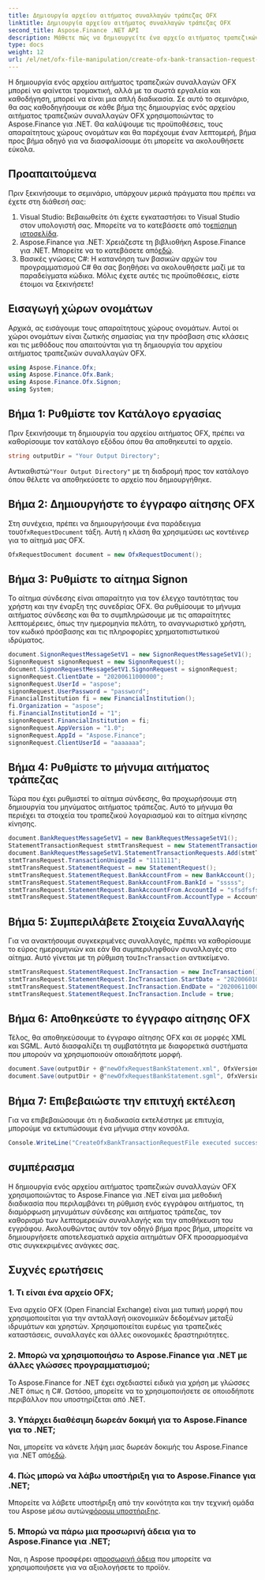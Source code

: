 ```yaml
---
title: Δημιουργία αρχείου αιτήματος συναλλαγών τράπεζας OFX
linktitle: Δημιουργία αρχείου αιτήματος συναλλαγών τράπεζας OFX
second_title: Aspose.Finance .NET API
description: Μάθετε πώς να δημιουργείτε ένα αρχείο αιτήματος τραπεζικών συναλλαγών OFX χρησιμοποιώντας το Aspose.Finance για .NET με τον λεπτομερή, βήμα προς βήμα οδηγό μας. #Αποθέστε #Οικονομικά
type: docs
weight: 12
url: /el/net/ofx-file-manipulation/create-ofx-bank-transaction-request-file/
---
```

Η δημιουργία ενός αρχείου αιτήματος τραπεζικών συναλλαγών OFX μπορεί να φαίνεται τρομακτική, αλλά με τα σωστά εργαλεία και καθοδήγηση, μπορεί να είναι μια απλή διαδικασία. Σε αυτό το σεμινάριο, θα σας καθοδηγήσουμε σε κάθε βήμα της δημιουργίας ενός αρχείου αιτήματος τραπεζικών συναλλαγών OFX χρησιμοποιώντας το Aspose.Finance για .NET. Θα καλύψουμε τις προϋποθέσεις, τους απαραίτητους χώρους ονομάτων και θα παρέχουμε έναν λεπτομερή, βήμα προς βήμα οδηγό για να διασφαλίσουμε ότι μπορείτε να ακολουθήσετε εύκολα.
## Προαπαιτούμενα
Πριν ξεκινήσουμε το σεμινάριο, υπάρχουν μερικά πράγματα που πρέπει να έχετε στη διάθεσή σας:
1.  Visual Studio: Βεβαιωθείτε ότι έχετε εγκαταστήσει το Visual Studio στον υπολογιστή σας. Μπορείτε να το κατεβάσετε από το[επίσημη ιστοσελίδα](https://visualstudio.microsoft.com/).
2.  Aspose.Finance για .NET: Χρειάζεστε τη βιβλιοθήκη Aspose.Finance για .NET. Μπορείτε να το κατεβάσετε από[εδώ](https://releases.aspose.com/finance/net/).
3. Βασικές γνώσεις C#: Η κατανόηση των βασικών αρχών του προγραμματισμού C# θα σας βοηθήσει να ακολουθήσετε μαζί με τα παραδείγματα κώδικα.
Μόλις έχετε αυτές τις προϋποθέσεις, είστε έτοιμοι να ξεκινήσετε!
## Εισαγωγή χώρων ονομάτων
Αρχικά, ας εισάγουμε τους απαραίτητους χώρους ονομάτων. Αυτοί οι χώροι ονομάτων είναι ζωτικής σημασίας για την πρόσβαση στις κλάσεις και τις μεθόδους που απαιτούνται για τη δημιουργία του αρχείου αιτήματος τραπεζικών συναλλαγών OFX.
```csharp
using Aspose.Finance.Ofx;
using Aspose.Finance.Ofx.Bank;
using Aspose.Finance.Ofx.Signon;
using System;
```
## Βήμα 1: Ρυθμίστε τον Κατάλογο εργασίας
Πριν ξεκινήσουμε τη δημιουργία του αρχείου αιτήματος OFX, πρέπει να καθορίσουμε τον κατάλογο εξόδου όπου θα αποθηκευτεί το αρχείο.
```csharp
string outputDir = "Your Output Directory";
```
 Αντικαθιστώ`"Your Output Directory"` με τη διαδρομή προς τον κατάλογο όπου θέλετε να αποθηκεύσετε το αρχείο που δημιουργήθηκε.
## Βήμα 2: Δημιουργήστε το έγγραφο αίτησης OFX
 Στη συνέχεια, πρέπει να δημιουργήσουμε ένα παράδειγμα του`OfxRequestDocument` τάξη. Αυτή η κλάση θα χρησιμεύσει ως κοντέινερ για το αίτημά μας OFX.
```csharp
OfxRequestDocument document = new OfxRequestDocument();
```
## Βήμα 3: Ρυθμίστε το αίτημα Signon
Το αίτημα σύνδεσης είναι απαραίτητο για τον έλεγχο ταυτότητας του χρήστη και την έναρξη της συνεδρίας OFX. Θα ρυθμίσουμε το μήνυμα αιτήματος σύνδεσης και θα το συμπληρώσουμε με τις απαραίτητες λεπτομέρειες, όπως την ημερομηνία πελάτη, το αναγνωριστικό χρήστη, τον κωδικό πρόσβασης και τις πληροφορίες χρηματοπιστωτικού ιδρύματος.
```csharp
document.SignonRequestMessageSetV1 = new SignonRequestMessageSetV1();
SignonRequest signonRequest = new SignonRequest();
document.SignonRequestMessageSetV1.SignonRequest = signonRequest;
signonRequest.ClientDate = "20200611000000";
signonRequest.UserId = "aspose";
signonRequest.UserPassword = "password";
FinancialInstitution fi = new FinancialInstitution();
fi.Organization = "aspose";
fi.FinancialInstitutionId = "1";
signonRequest.FinancialInstitution = fi;
signonRequest.AppVersion = "1.0";
signonRequest.AppId = "Aspose.Finance";
signonRequest.ClientUserId = "aaaaaaa";
```
## Βήμα 4: Ρυθμίστε το μήνυμα αιτήματος τράπεζας
Τώρα που έχει ρυθμιστεί το αίτημα σύνδεσης, θα προχωρήσουμε στη δημιουργία του μηνύματος αιτήματος τράπεζας. Αυτό το μήνυμα θα περιέχει τα στοιχεία του τραπεζικού λογαριασμού και το αίτημα κίνησης κίνησης.
```csharp
document.BankRequestMessageSetV1 = new BankRequestMessageSetV1();
StatementTransactionRequest stmtTransRequest = new StatementTransactionRequest();
document.BankRequestMessageSetV1.StatementTransactionRequests.Add(stmtTransRequest);
stmtTransRequest.TransactionUniqueId = "1111111";
stmtTransRequest.StatementRequest = new StatementRequest();
stmtTransRequest.StatementRequest.BankAccountFrom = new BankAccount();
stmtTransRequest.StatementRequest.BankAccountFrom.BankId = "sssss";
stmtTransRequest.StatementRequest.BankAccountFrom.AccountId = "sfsdfsfsdf";
stmtTransRequest.StatementRequest.BankAccountFrom.AccountType = AccountEnum.CHECKING;
```
## Βήμα 5: Συμπεριλάβετε Στοιχεία Συναλλαγής
 Για να ανακτήσουμε συγκεκριμένες συναλλαγές, πρέπει να καθορίσουμε το εύρος ημερομηνιών και εάν θα συμπεριληφθούν συναλλαγές στο αίτημα. Αυτό γίνεται με τη ρύθμιση του`IncTransaction` αντικείμενο.
```csharp
stmtTransRequest.StatementRequest.IncTransaction = new IncTransaction();
stmtTransRequest.StatementRequest.IncTransaction.StartDate = "20200601000000";
stmtTransRequest.StatementRequest.IncTransaction.EndDate = "20200611000000";
stmtTransRequest.StatementRequest.IncTransaction.Include = true;
```
## Βήμα 6: Αποθηκεύστε το έγγραφο αίτησης OFX
Τέλος, θα αποθηκεύσουμε το έγγραφο αίτησης OFX και σε μορφές XML και SGML. Αυτό διασφαλίζει τη συμβατότητα με διαφορετικά συστήματα που μπορούν να χρησιμοποιούν οποιαδήποτε μορφή.
```csharp
document.Save(outputDir + @"newOfxRequestBankStatement.xml", OfxVersionEnum.V2x);
document.Save(outputDir + @"newOfxRequestBankStatement.sgml", OfxVersionEnum.V1x);
```
## Βήμα 7: Επιβεβαιώστε την επιτυχή εκτέλεση
Για να επιβεβαιώσουμε ότι η διαδικασία εκτελέστηκε με επιτυχία, μπορούμε να εκτυπώσουμε ένα μήνυμα στην κονσόλα.
```csharp
Console.WriteLine("CreateOfxBankTransactionRequestFile executed successfully.");
```
## συμπέρασμα
Η δημιουργία ενός αρχείου αιτήματος τραπεζικών συναλλαγών OFX χρησιμοποιώντας το Aspose.Finance για .NET είναι μια μεθοδική διαδικασία που περιλαμβάνει τη ρύθμιση ενός εγγράφου αιτήματος, τη διαμόρφωση μηνυμάτων σύνδεσης και αιτήματος τράπεζας, τον καθορισμό των λεπτομερειών συναλλαγής και την αποθήκευση του εγγράφου. Ακολουθώντας αυτόν τον οδηγό βήμα προς βήμα, μπορείτε να δημιουργήσετε αποτελεσματικά αρχεία αιτημάτων OFX προσαρμοσμένα στις συγκεκριμένες ανάγκες σας.
## Συχνές ερωτήσεις
### 1. Τι είναι ένα αρχείο OFX;
Ένα αρχείο OFX (Open Financial Exchange) είναι μια τυπική μορφή που χρησιμοποιείται για την ανταλλαγή οικονομικών δεδομένων μεταξύ ιδρυμάτων και χρηστών. Χρησιμοποιείται ευρέως για τραπεζικές καταστάσεις, συναλλαγές και άλλες οικονομικές δραστηριότητες.
### 2. Μπορώ να χρησιμοποιήσω το Aspose.Finance για .NET με άλλες γλώσσες προγραμματισμού;
Το Aspose.Finance for .NET έχει σχεδιαστεί ειδικά για χρήση με γλώσσες .NET όπως η C#. Ωστόσο, μπορείτε να το χρησιμοποιήσετε σε οποιοδήποτε περιβάλλον που υποστηρίζεται από .NET.
### 3. Υπάρχει διαθέσιμη δωρεάν δοκιμή για το Aspose.Finance για το .NET;
Ναι, μπορείτε να κάνετε λήψη μιας δωρεάν δοκιμής του Aspose.Finance για .NET από[εδώ](https://releases.aspose.com/).
### 4. Πώς μπορώ να λάβω υποστήριξη για το Aspose.Finance για .NET;
 Μπορείτε να λάβετε υποστήριξη από την κοινότητα και την τεχνική ομάδα του Aspose μέσω αυτών[φόρουμ υποστήριξης](https://forum.aspose.com/c/finance/43).
### 5. Μπορώ να πάρω μια προσωρινή άδεια για το Aspose.Finance για .NET;
 Ναι, η Aspose προσφέρει α[προσωρινή άδεια](https://purchase.aspose.com/temporary-license/) που μπορείτε να χρησιμοποιήσετε για να αξιολογήσετε το προϊόν.